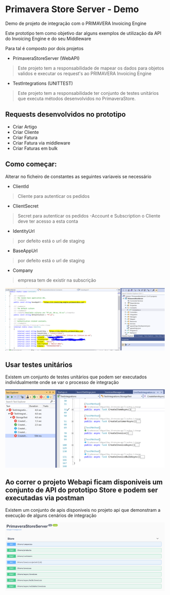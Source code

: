 # Primavera Store Server - Demo
Demo de projeto de integração com o PRIMAVERA Invoicing Engine

Este prototipo tem como objetivo dar alguns exemplos de utilização da API do Invoicing Engine e do seu Middleware

Para tal é composto por dois projetos
 - PrimaveraStoreServer (WebAPI)
 > Este projeto tem a responsabilidade de mapear os dados para objetos validos e executar os request's ao PRIMAVERA Invoicing Engine
 
 - TestIntegrations (UNITTEST)
 > Este projeto tem a responsabilidade ter conjunto de testes unitários que executa métodos desenvolvidos no PrimaveraStore.
 
 ## Requests desenvolvidos no prototipo
 
  - Criar Artigo
  - Criar Cliente
  - Criar Fatura
  - Criar Fatura via middleware
  - Criar Faturas em bulk
  
   ## Como começar:
   
   Alterar no ficheiro de constantes as seguintes variaveis se necessário
   
- ClientId 
> Cliente para autenticar os pedidos
- ClientSecret
> Secret para autenticar os pedidos
-Account e Subscription
> o Cliente deve ter acesso a esta conta
- IdentityUrl 
> por defeito está o url de staging
- BaseAppUrl
> por defeito está o url de staging
- Company
> empresa tem de existir na subscrição

![alt text](https://github.com/mfdiaspinto/PrimaveraStoreServer-Demo/blob/master/Files/Configura%C3%A7%C3%A3o.PNG?raw=true)


## Usar testes unitários 

Existem um conjunto de testes unitários que podem ser executados individualmente onde se var o processo de integração

![alt text](https://github.com/mfdiaspinto/PrimaveraStoreServer-Demo/blob/master/Files/unittests.PNG?raw=true)

## Ao correr o projeto Webapi ficam disponiveis um conjunto de API do prototipo Store e podem ser executadas via postman 

Existem um conjunto de apis disponiveis no projeto api que demonstram a execução de alguns cenários de integração

![alt text](https://github.com/mfdiaspinto/PrimaveraStoreServer-Demo/blob/master/Files/doc.PNG?raw=true)
